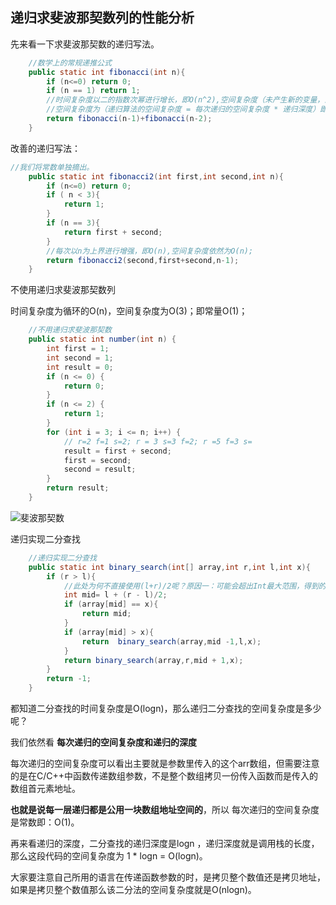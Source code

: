 ## 递归求斐波那契数列的性能分析

先来看一下求斐波那契数的递归写法。

```java
    //数学上的常规递推公式
    public static int fibonacci(int n){
        if (n<=0) return 0;
        if (n == 1) return 1;
        //时间复杂度以二的指数次幂进行增长，即O(n^2),空间复杂度（未产生新的变量，没有新的空间，但是每次递归都要将数据压入栈中，深度即为树的深度k)
        //空间复杂度为（递归算法的空间复杂度 = 每次递归的空间复杂度 * 递归深度）即为O(n);
        return fibonacci(n-1)+fibonacci(n-2);
    }
```

改善的递归写法：

```java
//我们将常数单独摘出。
    public static int fibonacci2(int first,int second,int n){
        if (n<=0) return 0;
        if ( n < 3){
            return 1;
        }
        if (n == 3){
            return first + second;
        }
        //每次以n为上界进行增强，即O(n),空间复杂度依然为O(n);
        return fibonacci2(second,first+second,n-1);
    }
```

不使用递归求斐波那契数列

时间复杂度为循环的O(n)，空间复杂度为O(3)；即常量O(1)；

```java
    //不用递归求斐波那契数
    public static int number(int n) {
        int first = 1;
        int second = 1;
        int result = 0;
        if (n <= 0) {
            return 0;
        }
        if (n <= 2) {
            return 1;
        }
        for (int i = 3; i <= n; i++) {
            // r=2 f=1 s=2; r = 3 s=3 f=2; r =5 f=3 s=
            result = first + second;
            first = second;
            second = result;
        }
        return result;
    }
```

![斐波那契数](C:\Users\汤琛\Desktop\学习资料\算法\images\斐波那契数.png)

递归实现二分查找

```java
    //递归实现二分查找
    public static int binary_search(int[] array,int r,int l,int x){
        if (r > l){
            //此处为何不直接使用(l+r)/2呢？原因一：可能会超出Int最大范围，得到的就不是正确的值；原因二：int取整时是绝对值变小，即正数变小，
            int mid= l + (r - l)/2;
            if (array[mid] == x){
                return mid;
            }
            if (array[mid] > x){
                return  binary_search(array,mid -1,l,x);
            }
            return binary_search(array,r,mid + 1,x);
        }
        return -1;
    }
```

都知道二分查找的时间复杂度是O(logn)，那么递归二分查找的空间复杂度是多少呢？

我们依然看 **每次递归的空间复杂度和递归的深度**

每次递归的空间复杂度可以看出主要就是参数里传入的这个arr数组，但需要注意的是在C/C++中函数传递数组参数，不是整个数组拷贝一份传入函数而是传入的数组首元素地址。

**也就是说每一层递归都是公用一块数组地址空间的**，所以 每次递归的空间复杂度是常数即：O(1)。

再来看递归的深度，二分查找的递归深度是logn ，递归深度就是调用栈的长度，那么这段代码的空间复杂度为 1 * logn = O(logn)。

大家要注意自己所用的语言在传递函数参数的时，是拷贝整个数值还是拷贝地址，如果是拷贝整个数值那么该二分法的空间复杂度就是O(nlogn)。

